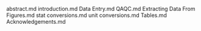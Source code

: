 abstract.md
introduction.md
Data Entry.md
QAQC.md
Extracting Data From Figures.md
stat conversions.md
unit conversions.md
Tables.md
Acknowledgements.md
